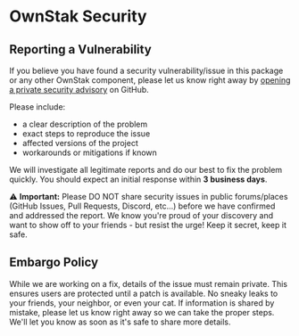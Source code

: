 # OwnStak Security

## Reporting a Vulnerability

If you believe you have found a security vulnerability/issue in this package or any other OwnStak component, please let us know right away by [opening a private security advisory](../../security/advisories/new) on GitHub.

Please include:

* a clear description of the problem
* exact steps to reproduce the issue
* affected versions of the project
* workarounds or mitigations if known

We will investigate all legitimate reports and do our best to fix the problem quickly. You should expect an initial response within **3 business days**.

⚠️ **Important:** Please DO NOT share security issues in public forums/places (GitHub Issues, Pull Requests, Discord, etc...) before we have confirmed and addressed the report. We know you're proud of your discovery and want to show off to your friends - but resist the urge! Keep it secret, keep it safe.

## Embargo Policy

While we are working on a fix, details of the issue must remain private. This ensures users are protected until a patch is available. 
No sneaky leaks to your friends, your neighbor, or even your cat. If information is shared by mistake, please let us know right away so we can take the proper steps. 
We'll let you know as soon as it's safe to share more details.
